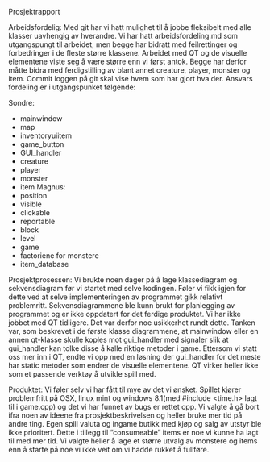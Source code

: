 Prosjektrapport

Arbeidsfordelig:
Med git har vi hatt mulighet til å jobbe fleksibelt med alle klasser uavhengig av hverandre. Vi har hatt arbeidsfordeling.md som utgangspungt til arbeidet, men begge har bidratt med feilrettinger og forbedringer i de fleste større klassene. 
Arbeidet med QT og de visuelle elementene viste seg å være større enn vi først antok. Begge har derfor måtte bidra med ferdigstilling av blant annet creature, player, monster og item. Commit loggen på git skal vise hvem som har gjort hva der. 
Ansvars fordeling er i utgangspunket følgende:

Sondre:
-	mainwindow
-	map
-	inventoryuiitem
-	game_button
-	GUI_handler
-	creature
-	player
-	monster
-	item
Magnus:
-	position
-	visible
-	clickable
-	reportable
-	block
-	level
-	game
-	factoriene for monstere
-	item_database


Prosjektprosessen:
Vi brukte noen dager på å lage klassediagram og sekvensdiagram før vi startet med selve kodingen. Føler vi fikk igjen for dette ved at selve implementeringen av programmet gikk relativt problemritt. Sekvensdiagrammene ble kunn brukt for planlegging av programmet og er ikke oppdatert for det ferdige produktet.
Vi har ikke jobbet med QT tidligere. Det var derfor noe usikkerhet rundt dette. Tanken var, som beskrevet i de første klasse diagrammene, at mainwindow eller en annen qt-klasse skulle koples mot gui_handler med signaler slik at gui_handler kan tolke disse å kalle riktige metoder i game. Ettersom vi statt oss mer inn i QT, endte vi opp med en løsning der gui_handler for det meste har static metoder som endrer de visuelle elementene. QT virker heller ikke som et passende verktøy å utvikle spill med. 

Produktet:
Vi føler selv vi har fått til mye av det vi ønsket. Spillet kjører problemfritt på OSX, linux mint og windows 8.1(med #include <time.h> lagt til i game.cpp) og det vi har funnet av bugs er rettet opp. Vi valgte å gå bort ifra noen av ideene fra prosjektbeskrivelsen og heller bruke mer tid på andre ting. Egen spill valuta og ingame butikk med kjøp og salg av utstyr ble ikke prioritert. Dette i tillegg til “consumeable” items er noe vi kunne ha lagt til med mer tid. Vi valgte heller å lage et større utvalg av monstere og items enn å starte på noe vi ikke veit om vi hadde rukket å fullføre. 

